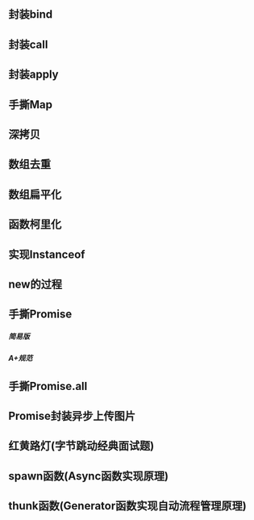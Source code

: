 ## 封装bind

## 封装call

## 封装apply

## 手撕Map

## 深拷贝

## 数组去重 

## 数组扁平化

## 函数柯里化 

## 实现Instanceof

## new的过程 

## 手撕Promise

##### 简易版 

##### A+规范

## 手撕Promise.all

## Promise封装异步上传图片

## 红黄路灯(字节跳动经典面试题)

## spawn函数(Async函数实现原理)

## thunk函数(Generator函数实现自动流程管理原理)


